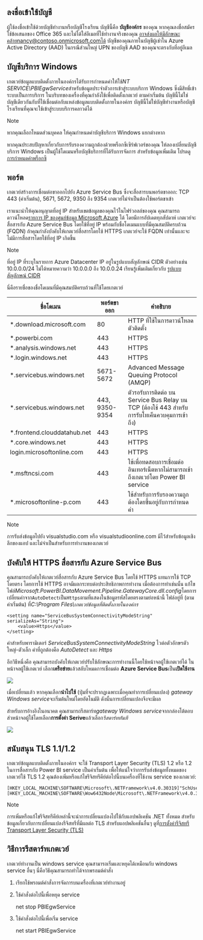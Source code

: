 ## <a name="sign-in-account"></a>ลงชื่อเข้าใช้บัญชี

ผู้ใช้ลงชื่อเข้าใช้ด้วยบัญชีทำงานหรือบัญชีโรงเรียน บัญชีนี้คือ **บัญชีองค์กร** ของคุณ หากคุณลงชื่อสมัครใช้ข้อเสนอของ Office 365 และไม่ได้ใส่อีเมลที่ใช้ทำงานจริงของคุณ อาจส่งผลให้มีลักษณะคล้ายnancy@contoso.onmicrosoft.comได้ บัญชีของคุณภายในบัญชีผู้เช่าใน Azure Active Directory (AAD) ในกรณีส่วนใหญ่ UPN ของบัญชี AAD ของคุณจะตรงกับที่อยู่อีเมล

## <a name="windows-service-account"></a>บัญชีบริการ Windows

เกตเวย์ข้อมูลแบบติดตั้งภายในองค์กรได้รับการกำหนดค่าให้ใช้*NT SERVICE\PBIEgwService*สำหรับข้อมูลประจำตัวการเข้าสู่ระบบบริการ Windows ซึ่งมีสิทธิ์เข้าระบบเป็นการบริการ ในบริบทของเครื่องที่คุณกำลังใช้เพื่อติดตั้งเกตเวย์ ตามค่าเริ่มต้น บัญชีนี้ไม่ใช่บัญชีเดียวกันกับที่ใช้เชื่อมต่อกับแหล่งข้อมูลแบบติดตั้งภายในองค์กร บัญชีนี้ไม่ใช่บัญชีทำงานหรือบัญชีโรงเรียนที่คุณจะใช้เข้าสู่ระบบบริการคลาวด์ได้

> [!NOTE]
> หากคุณเลือกโหมดส่วนบุคคล ให้คุณกำหนดค่าบัญชีบริการ Windows แยกต่างหาก

หากคุณประสบปัญหาเกี่ยวกับการรับรองความถูกต้องด้วยพร็อกซีเซิร์ฟเวอร์ของคุณ ให้ลองเปลี่ยนบัญชีบริการ Windows เป็นผู้ใช้โดเมนหรือบัญชีบริการที่ได้รับการจัดการ สำหรับข้อมูลเพิ่มเติม โปรดดู[การกำหนดค่าพร็อกซี](../service-gateway-proxy.md#changing-the-gateway-service-account-to-a-domain-user)

## <a name="ports"></a>พอร์ต

เกตเวย์สร้างการเชื่อมต่อขาออกไปยัง Azure Service Bus ซึ่งจะสื่อสารบนพอร์ตขาออก: TCP 443 (ค่าเริ่มต้น), 5671, 5672, 9350 ถึง 9354  เกตเวย์ไม่จำเป็นต้องใช้พอร์ตขาเข้า

เราแนะนำให้คุณอนุญาตที่อยู่ IP สำหรับเขตข้อมูลของคุณไว้ในไฟร์วอลล์ของคุณ คุณสามารถดาวน์โหลด[รายการ IP ของศูนย์ข้อมูล Microsoft Azure](https://www.microsoft.com/download/details.aspx?id=41653) ได้ โดยมีการอัปเดตทุกสัปดาห์ เกตเวย์จะสื่อสารกับ Azure Service Bus โดยใช้ที่อยู่ IP พร้อมกับชื่อโดเมนแบบที่มีคุณสมบัติครบถ้วน (FQDN) ถ้าคุณกำลังบังคับให้เกตเวย์สื่อสารโดยใช้ HTTPS เกตเวย์จะใช้ FQDN เท่านั้นและจะไม่มีการสื่อสารโดยใช้ที่อยู่ IP เกิดขึ้น

> [!NOTE]
> ที่อยู่ IP ที่ระบุในรายการ Azure Datacenter IP อยู่ในรูปแบบสัญลักษณ์ CIDR ตัวอย่างเช่น 10.0.0.0/24 ไม่ได้หมายความว่า 10.0.0.0 ถึง 10.0.0.24 เรียนรู้เพิ่มเติมเกี่ยวกับ [รูปแบบสัญลักษณ์ CIDR ](http://whatismyipaddress.com/cidr)

นี่คือรายชื่อของชื่อโดเมนที่มีคุณสมบัติครบถ้วนที่ใช้โดยเกตเวย์

| ชื่อโดเมน | พอร์ตขาออก | คำอธิบาย |
| --- | --- | --- |
| *.download.microsoft.com |80 |HTTP ที่ใช้ในการดาวน์โหลดตัวติดตั้ง |
| *.powerbi.com |443 |HTTPS |
| *.analysis.windows.net |443 |HTTPS |
| *.login.windows.net |443 |HTTPS |
| *.servicebus.windows.net |5671-5672 |Advanced Message Queuing Protocol (AMQP) |
| *.servicebus.windows.net |443, 9350-9354 |ตัวรอรับการติดต่อ บน Service Bus Relay บน TCP (ต้องใช้ 443 สำหรับการรับโทเค็นควบคุมการเข้าถึง) |
| *.frontend.clouddatahub.net |443 |HTTPS |
| *.core.windows.net |443 |HTTPS |
| login.microsoftonline.com |443 |HTTPS |
| *.msftncsi.com |443 |ใช้เพื่อทดสอบการเชื่อมต่ออินเทอร์เน็ตหากไม่สามารถเข้าถึงเกตเวย์โดย Power BI service |
| *.microsoftonline-p.com |443 |ใช้สำหรับการรับรองความถูกต้องโดยขึ้นอยู่กับการกำหนดค่า |

> [!NOTE]
> การรับส่งข้อมูลไปยัง visualstudio.com หรือ visualstudioonline.com มีไว้สำหรับข้อมูลเชิงลึกของแอป และไม่จำเป็นสำหรับการทำงานของเกตเวย์

## <a name="forcing-https-communication-with-azure-service-bus"></a>บังคับให้ HTTPS สื่อสารกับ Azure Service Bus

คุณสามารถบังคับให้เกตเวย์สื่อสารกับ Azure Service Bus โดยใช้ HTTPS แทนการใช้ TCP โดยตรง โดยการใช้ HTTPS อาจมีผลกระทบต่อประสิทธิภาพการทำงาน เมื่อต้องการทำเช่นนั้น แก้ไขไฟล์*Microsoft.PowerBI.DataMovement.Pipeline.GatewayCore.dll.config*โดยการเปลี่ยนค่าจาก`AutoDetect`เป็น`Https`ตามที่แสดงในข้อมูลรหัสโดยตรงตามย่อหน้านี้ ไฟล์อยู่ที่ (ตามค่าเริ่มต้น) ที่*C:\Program Files\เกตเวย์ข้อมูลที่ติดตั้งภายในองค์กร*

```
<setting name="ServiceBusSystemConnectivityModeString" serializeAs="String">
    <value>Https</value>
</setting>
```

ค่าสำหรับพารามิเตอร์ *ServiceBusSystemConnectivityModeString* ไวต่อตัวอักษรตัวใหญ่-ตัวเล็ก ค่าที่ถูกต้องคือ *AutoDetect* และ *Https* 

อีกวิธีหนึ่งคือ คุณสามารถบังคับให้เกตเวย์ปรับใช้ลักษณะการทำงานนี้โดยใช้หน้าจอผู้ใช้เกตเวย์ได้ ในหน้าจอผู้ใช้เกตเวย์ เลือก**เครือข่าย**แล้วสลับโหมดการเชื่อมต่อ **Azure Service Bus**เป็น**เปิดใช้งาน**

![](./media/gateway-onprem-accounts-ports-more/gw-onprem_01.png)

เมื่อเปลี่ยนแล้ว หากคุณเลือก**นำไปใช้** (ปุ่มที่จะปรากฏเฉพาะเมื่อคุณทำการเปลี่ยนแปลง) *gateway Windows service*จะเริ่มต้นใหม่โดยอัตโนมัติ ดังนั้นการเปลี่ยนแปลงจึงจะมีผล

สำหรับการอ้างอิงในอนาคต คุณสามารถรีสตาร์ท*gateway Windows service*จากกล่องโต้ตอบส่วหน้าจอผู้ใช้โดยเลือก**การตั้งค่า Serive**แล้วเลือก*รีสตาร์ททันที*

![](./media/gateway-onprem-accounts-ports-more/gw-onprem_02.png)

## <a name="support-for-tls-12"></a>สนับสนุน TLS 1.1/1.2

เกตเวย์ข้อมูลแบบติดตั้งภายในองค์กร จะใช้ Transport Layer Security (TLS) 1.2 หรือ 1.2 ในการสื่อสารกับ Power BI service เป็นค่าเริ่มต้น เพื่อให้แน่ใจว่าการรับส่งข้อมูลทั้งหมดของเกตเวย์ใช้ TLS 1.2 คุณต้องเพิ่มหรือแก้ไขรีจิสทรีคีย์ต่อไปนี้บนเครื่องที่ใช้งาน service ของเกตเวย์:

```
[HKEY_LOCAL_MACHINE\SOFTWARE\Microsoft\.NETFramework\v4.0.30319]"SchUseStrongCrypto"=dword:00000001
[HKEY_LOCAL_MACHINE\SOFTWARE\Wow6432Node\Microsoft\.NETFramework\v4.0.30319]"SchUseStrongCrypto"=dword:00000001
```

> [!NOTE]
> การเพิ่มหรือแก้ไขรีจิสทรีคีย์เหล่านี้จะนำการเปลี่ยนแปลงไปใช้กับแอปพลิเคชัน .NET ทั้งหมด สำหรับข้อมูลเกี่ยวกับการเปลี่ยนแปลงรีจิสทรีที่มีผลต่อ TLS สำหรับแอปพลิเคชันอื่นๆ ดูที่[การตั้งค่ารีจิสทรี Transport Layer Security (TLS)](https://docs.microsoft.com/windows-server/security/tls/tls-registry-settings)

## <a name="how-to-restart-the-gateway"></a>วิธีการรีสตาร์ทเกตเวย์

เกตเวย์ทำงานเป็น windows service คุณสามารถเริ่มและหยุดได้เหมือนกับ windows service อื่นๆ นี่คือวิธีคุณสามารถทำได้จากพรอมต์คำสั่ง

1. เรียกใช้พรอมต์คำสั่งการจัดการบนเครื่องที่เกตเวย์ทำงานอยู่
2. ใช้คำสั่งต่อไปนี้เพื่อหยุด service
   
   net stop PBIEgwService
3. ใช้คำสั่งต่อไปนี้เพื่อเริ่ม service
   
   net start PBIEgwService

